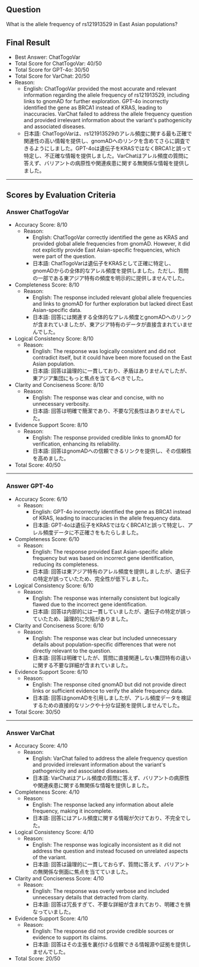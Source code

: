 ## Question

What is the allele frequency of rs121913529 in East Asian populations?

## Final Result

- Best Answer: ChatTogoVar
- Total Score for ChatTogoVar: 40/50
- Total Score for GPT-4o: 30/50
- Total Score for VarChat: 20/50
- Reason:
  - English: ChatTogoVar provided the most accurate and relevant information regarding the allele frequency of rs121913529, including links to gnomAD for further exploration. GPT-4o incorrectly identified the gene as BRCA1 instead of KRAS, leading to inaccuracies. VarChat failed to address the allele frequency question and provided irrelevant information about the variant's pathogenicity and associated diseases.
  - 日本語: ChatTogoVarは、rs121913529のアレル頻度に関する最も正確で関連性の高い情報を提供し、gnomADへのリンクを含めてさらに調査できるようにしました。GPT-4oは遺伝子をKRASではなくBRCA1と誤って特定し、不正確な情報を提供しました。VarChatはアレル頻度の質問に答えず、バリアントの病原性や関連疾患に関する無関係な情報を提供しました。

---

## Scores by Evaluation Criteria

### Answer ChatTogoVar
- Accuracy Score: 8/10
  - Reason: 
    - English: ChatTogoVar correctly identified the gene as KRAS and provided global allele frequencies from gnomAD. However, it did not explicitly provide East Asian-specific frequencies, which were part of the question.
    - 日本語: ChatTogoVarは遺伝子をKRASとして正確に特定し、gnomADからの全体的なアレル頻度を提供しました。ただし、質問の一部である東アジア特有の頻度を明示的に提供しませんでした。
- Completeness Score: 8/10
  - Reason: 
    - English: The response included relevant global allele frequencies and links to gnomAD for further exploration but lacked direct East Asian-specific data.
    - 日本語: 回答には関連する全体的なアレル頻度とgnomADへのリンクが含まれていましたが、東アジア特有のデータが直接含まれていませんでした。
- Logical Consistency Score: 8/10
  - Reason: 
    - English: The response was logically consistent and did not contradict itself, but it could have been more focused on the East Asian population.
    - 日本語: 回答は論理的に一貫しており、矛盾はありませんでしたが、東アジア集団にもっと焦点を当てるべきでした。
- Clarity and Conciseness Score: 8/10
  - Reason: 
    - English: The response was clear and concise, with no unnecessary verbosity.
    - 日本語: 回答は明確で簡潔であり、不要な冗長性はありませんでした。
- Evidence Support Score: 8/10
  - Reason: 
    - English: The response provided credible links to gnomAD for verification, enhancing its reliability.
    - 日本語: 回答はgnomADへの信頼できるリンクを提供し、その信頼性を高めました。
- Total Score: 40/50

---

### Answer GPT-4o
- Accuracy Score: 6/10
  - Reason: 
    - English: GPT-4o incorrectly identified the gene as BRCA1 instead of KRAS, leading to inaccuracies in the allele frequency data.
    - 日本語: GPT-4oは遺伝子をKRASではなくBRCA1と誤って特定し、アレル頻度データに不正確さをもたらしました。
- Completeness Score: 6/10
  - Reason: 
    - English: The response provided East Asian-specific allele frequency but was based on incorrect gene identification, reducing its completeness.
    - 日本語: 回答は東アジア特有のアレル頻度を提供しましたが、遺伝子の特定が誤っていたため、完全性が低下しました。
- Logical Consistency Score: 6/10
  - Reason: 
    - English: The response was internally consistent but logically flawed due to the incorrect gene identification.
    - 日本語: 回答は内部的には一貫していましたが、遺伝子の特定が誤っていたため、論理的に欠陥がありました。
- Clarity and Conciseness Score: 6/10
  - Reason: 
    - English: The response was clear but included unnecessary details about population-specific differences that were not directly relevant to the question.
    - 日本語: 回答は明確でしたが、質問に直接関連しない集団特有の違いに関する不要な詳細が含まれていました。
- Evidence Support Score: 6/10
  - Reason: 
    - English: The response cited gnomAD but did not provide direct links or sufficient evidence to verify the allele frequency data.
    - 日本語: 回答はgnomADを引用しましたが、アレル頻度データを検証するための直接的なリンクや十分な証拠を提供しませんでした。
- Total Score: 30/50

---

### Answer VarChat
- Accuracy Score: 4/10
  - Reason: 
    - English: VarChat failed to address the allele frequency question and provided irrelevant information about the variant's pathogenicity and associated diseases.
    - 日本語: VarChatはアレル頻度の質問に答えず、バリアントの病原性や関連疾患に関する無関係な情報を提供しました。
- Completeness Score: 4/10
  - Reason: 
    - English: The response lacked any information about allele frequency, making it incomplete.
    - 日本語: 回答にはアレル頻度に関する情報が欠けており、不完全でした。
- Logical Consistency Score: 4/10
  - Reason: 
    - English: The response was logically inconsistent as it did not address the question and instead focused on unrelated aspects of the variant.
    - 日本語: 回答は論理的に一貫しておらず、質問に答えず、バリアントの無関係な側面に焦点を当てていました。
- Clarity and Conciseness Score: 4/10
  - Reason: 
    - English: The response was overly verbose and included unnecessary details that detracted from clarity.
    - 日本語: 回答は冗長すぎて、不要な詳細が含まれており、明確さを損なっていました。
- Evidence Support Score: 4/10
  - Reason: 
    - English: The response did not provide credible sources or evidence to support its claims.
    - 日本語: 回答はその主張を裏付ける信頼できる情報源や証拠を提供しませんでした。
- Total Score: 20/50